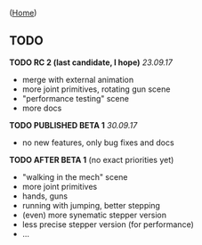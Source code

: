 ([Home](index))


## TODO

**TODO RC 2 (last candidate, I hope)** _23.09.17_
* merge with external animation
* more joint primitives, rotating gun scene
* "performance testing" scene
* more docs 

**TODO PUBLISHED BETA 1** _30.09.17_
* no new features, only bug fixes and docs

**TODO AFTER BETA 1**
(no exact priorities yet)
* "walking in the mech" scene
* more joint primitives
* hands, guns
* running with jumping, better stepping
* (even) more synematic stepper version
* less precise stepper version (for performance)
* ...





